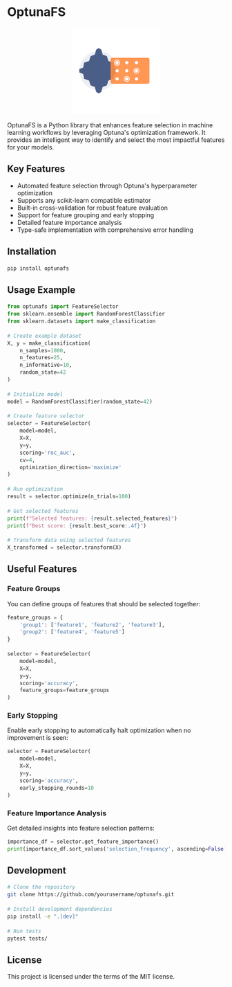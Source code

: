# OptunaFS

<p align="center">
  <img src="assets/images/logo.svg" width="200" alt="OptunaFS Logo">
</p>

OptunaFS is a Python library that enhances feature selection in machine learning workflows by leveraging Optuna's optimization framework. It provides an intelligent way to identify and select the most impactful features for your models.

## Key Features

- Automated feature selection through Optuna's hyperparameter optimization
- Supports any scikit-learn compatible estimator
- Built-in cross-validation for robust feature evaluation
- Support for feature grouping and early stopping
- Detailed feature importance analysis
- Type-safe implementation with comprehensive error handling

## Installation

```bash
pip install optunafs
```

## Usage Example

```python
from optunafs import FeatureSelector
from sklearn.ensemble import RandomForestClassifier
from sklearn.datasets import make_classification

# Create example dataset
X, y = make_classification(
    n_samples=1000, 
    n_features=25,
    n_informative=10,
    random_state=42
)

# Initialize model
model = RandomForestClassifier(random_state=42)

# Create feature selector
selector = FeatureSelector(
    model=model,
    X=X,
    y=y,
    scoring='roc_auc',
    cv=4,
    optimization_direction='maximize'
)

# Run optimization
result = selector.optimize(n_trials=100)

# Get selected features
print(f"Selected features: {result.selected_features}")
print(f"Best score: {result.best_score:.4f}")

# Transform data using selected features
X_transformed = selector.transform(X)
```

## Useful Features

### Feature Groups

You can define groups of features that should be selected together:

```python
feature_groups = {
    'group1': ['feature1', 'feature2', 'feature3'],
    'group2': ['feature4', 'feature5']
}

selector = FeatureSelector(
    model=model,
    X=X,
    y=y,
    scoring='accuracy',
    feature_groups=feature_groups
)
```

### Early Stopping

Enable early stopping to automatically halt optimization when no improvement is seen:

```python
selector = FeatureSelector(
    model=model,
    X=X,
    y=y,
    scoring='accuracy',
    early_stopping_rounds=10
)
```

### Feature Importance Analysis

Get detailed insights into feature selection patterns:

```python
importance_df = selector.get_feature_importance()
print(importance_df.sort_values('selection_frequency', ascending=False))
```

## Development

```bash
# Clone the repository
git clone https://github.com/yourusername/optunafs.git

# Install development dependencies
pip install -e ".[dev]"

# Run tests
pytest tests/
```

## License

This project is licensed under the terms of the MIT license.